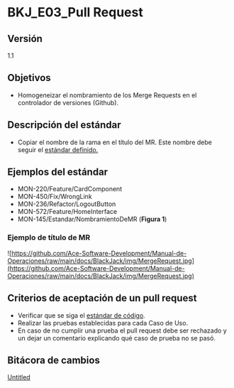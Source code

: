# BKJ_E03_Pull Request

## **Versión**

1.1

## **Objetivos**

- Homogeneizar el nombramiento de los Merge Requests en el controlador de versiones (Github).

## **Descripción del estándar**

- Copiar el nombre de la rama en el título del MR. Este nombre debe seguir el [estándar definido.](BKJ_E02_Nombramiento%20de%20Ramas%20para%20Versionamiento%2041b25a5f7fb24877bc3aa958c9410c93.md)

## **Ejemplos del estándar**

- MON-220/Feature/CardComponent
- MON-450/Fix/WrongLink
- MON-236/Refactor/LogoutButton
- MON-572/Feature/HomeInterface
- MON-145/Estandar/NombramientoDeMR (**Figura 1**)

### Ejemplo de título de MR

![https://github.com/Ace-Software-Development/Manual-de-Operaciones/raw/main/docs/BlackJack/img/MergeRequest.jpg](https://github.com/Ace-Software-Development/Manual-de-Operaciones/raw/main/docs/BlackJack/img/MergeRequest.jpg)

## Criterios de aceptación de un pull request

- Verificar que se siga el [estándar de código](BKJ_E04_Co%CC%81digo%20be0d121c15e64b5a9c5631cce51f8792.md).
- Realizar las pruebas establecidas para cada Caso de Uso.
- En caso de no cumplir una prueba el pull request debe ser rechazado y un dejar un comentario explicando qué caso de prueba no se pasó.

## Bitácora de cambios

[Untitled](BKJ_E03_Pull%20Request%202a33b86aed2b43608490bb0e784b3835/Untitled%20Database%206854e27faa144f199f0a855d8e01bb0e.csv)